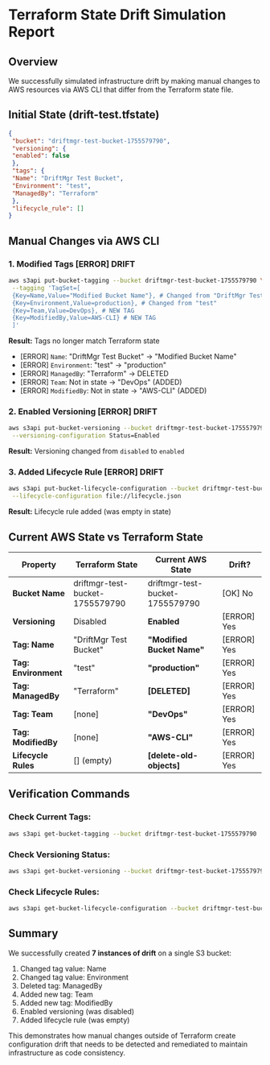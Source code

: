 # Terraform State Drift Simulation Report

## Overview
We successfully simulated infrastructure drift by making manual changes to AWS resources via AWS CLI that differ from the Terraform state file.

## Initial State (drift-test.tfstate)
```json
{
 "bucket": "driftmgr-test-bucket-1755579790",
 "versioning": {
 "enabled": false
 },
 "tags": {
 "Name": "DriftMgr Test Bucket",
 "Environment": "test",
 "ManagedBy": "Terraform"
 },
 "lifecycle_rule": []
}
```

## Manual Changes via AWS CLI

### 1. **Modified Tags** [ERROR] DRIFT
```bash
aws s3api put-bucket-tagging --bucket driftmgr-test-bucket-1755579790 \
 --tagging 'TagSet=[
 {Key=Name,Value="Modified Bucket Name"}, # Changed from "DriftMgr Test Bucket"
 {Key=Environment,Value=production}, # Changed from "test"
 {Key=Team,Value=DevOps}, # NEW TAG
 {Key=ModifiedBy,Value=AWS-CLI} # NEW TAG
 ]'
```
**Result:** Tags no longer match Terraform state
- [ERROR] `Name`: "DriftMgr Test Bucket" → "Modified Bucket Name"
- [ERROR] `Environment`: "test" → "production"
- [ERROR] `ManagedBy`: "Terraform" → DELETED
- [ERROR] `Team`: Not in state → "DevOps" (ADDED)
- [ERROR] `ModifiedBy`: Not in state → "AWS-CLI" (ADDED)

### 2. **Enabled Versioning** [ERROR] DRIFT
```bash
aws s3api put-bucket-versioning --bucket driftmgr-test-bucket-1755579790 \
 --versioning-configuration Status=Enabled
```
**Result:** Versioning changed from `disabled` to `enabled`

### 3. **Added Lifecycle Rule** [ERROR] DRIFT
```bash
aws s3api put-bucket-lifecycle-configuration --bucket driftmgr-test-bucket-1755579790 \
 --lifecycle-configuration file://lifecycle.json
```
**Result:** Lifecycle rule added (was empty in state)

## Current AWS State vs Terraform State

| Property | Terraform State | Current AWS State | Drift? |
|----------|----------------|-------------------|--------|
| **Bucket Name** | driftmgr-test-bucket-1755579790 | driftmgr-test-bucket-1755579790 | [OK] No |
| **Versioning** | Disabled | **Enabled** | [ERROR] Yes |
| **Tag: Name** | "DriftMgr Test Bucket" | **"Modified Bucket Name"** | [ERROR] Yes |
| **Tag: Environment** | "test" | **"production"** | [ERROR] Yes |
| **Tag: ManagedBy** | "Terraform" | **[DELETED]** | [ERROR] Yes |
| **Tag: Team** | [none] | **"DevOps"** | [ERROR] Yes |
| **Tag: ModifiedBy** | [none] | **"AWS-CLI"** | [ERROR] Yes |
| **Lifecycle Rules** | [] (empty) | **[delete-old-objects]** | [ERROR] Yes |

## Verification Commands

### Check Current Tags:
```bash
aws s3api get-bucket-tagging --bucket driftmgr-test-bucket-1755579790
```

### Check Versioning Status:
```bash
aws s3api get-bucket-versioning --bucket driftmgr-test-bucket-1755579790
```

### Check Lifecycle Rules:
```bash
aws s3api get-bucket-lifecycle-configuration --bucket driftmgr-test-bucket-1755579790
```

## Summary

We successfully created **7 instances of drift** on a single S3 bucket:
1. Changed tag value: Name
2. Changed tag value: Environment
3. Deleted tag: ManagedBy
4. Added new tag: Team
5. Added new tag: ModifiedBy
6. Enabled versioning (was disabled)
7. Added lifecycle rule (was empty)

This demonstrates how manual changes outside of Terraform create configuration drift that needs to be detected and remediated to maintain infrastructure as code consistency.